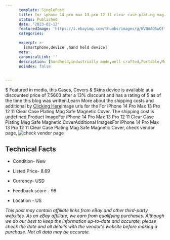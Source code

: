 ```yaml
---
      template: SinglePost
      title: for iphone 14 pro max 13 pro 12 11 clear case plating mag safe magnetic cover
      status: Published
      date: '2023-02-12'
      featuredImage: 'https://i.ebayimg.com/thumbs/images/g/WVQAAOSwQftjSXmh/s-l225.jpg'
      categories: 

      excerpt: >-
        [smartphone,device ,hand held device]
      meta:
      canonicalLink: ''
      description: [handheld,industrially made,well crafted,Portable,Mobile,Compact,Convenient,Lightweight,Maneuverable,Man-portable,Miniature,Carriable,Hand-held,Light,Holdable,Transportable,Mobile device,Pocket-sized,On-the-go,Wireless,Cordless,Compact size,Convenient size, smartphone,device ,hand held device]
      noindex: false

        
---
```

$
    Featured in media, this Cases, Covers & Skins device is available at a discounted price of 7.5603 after a 13% discount and has a rating of 5 as of the time this blog was written.Learn More about the shipping costs and additional by [Clicking Here](https://www.ebay.com/itm/165917461880?hash=item26a1738d78%3Ag%3AWVQAAOSwQftjSXmh&mkevt=1&mkcid=1&mkrid=711-53200-19255-0&campid=%253CePNCampaignId%253E&customid=%253CreferenceId%253E&toolid=10049)image urls for the For iPhone 14 Pro Max 13 Pro 12 11 Clear Case Plating Mag Safe Magnetic Cover. The shipping cost is undefined.Product ImageFor iPhone 14 Pro Max 13 Pro 12 11 Clear Case Plating Mag Safe Magnetic CoverAdditional ImagesFor iPhone 14 Pro Max 13 Pro 12 11 Clear Case Plating Mag Safe Magnetic Cover, check vendor page, ![check vendor page](https://origin-galleryplus.ebayimg.com/ws/web/165917461880_2_0_1/225x225.jpg,https://origin-galleryplus.ebayimg.com/ws/web/165917461880_3_0_1/225x225.jpg,https://origin-galleryplus.ebayimg.com/ws/web/165917461880_4_0_1/225x225.jpg,https://origin-galleryplus.ebayimg.com/ws/web/165917461880_5_0_1/225x225.jpg,https://origin-galleryplus.ebayimg.com/ws/web/165917461880_6_0_1/225x225.jpg,https://origin-galleryplus.ebayimg.com/ws/web/165917461880_7_0_1/225x225.jpg,https://origin-galleryplus.ebayimg.com/ws/web/165917461880_8_0_1/225x225.jpg,https://origin-galleryplus.ebayimg.com/ws/web/165917461880_9_0_1/225x225.jpg,https://origin-galleryplus.ebayimg.com/ws/web/165917461880_10_0_1/225x225.jpg,https://origin-galleryplus.ebayimg.com/ws/web/165917461880_11_0_1/225x225.jpg,https://origin-galleryplus.ebayimg.com/ws/web/165917461880_12_0_1/225x225.jpg)
    
    

 ## Technical Facts 



     
      

 - Condition- New 


      

 - Listed Price- 8.69 


      

 - Currency- USD 


      

 - Feedback score - 98 


      

 - Location - US 


      
      

 *_This post may contain affiliate links from eBay and other third-party websites. As an eBay affiliate, we earn from qualifying purchases. Although we do our best to keep the information up-to-date and accurate, please check the date and all details with the vendor's website before making a purchase. Not all data may be accurate._*



    
    
    
    
    